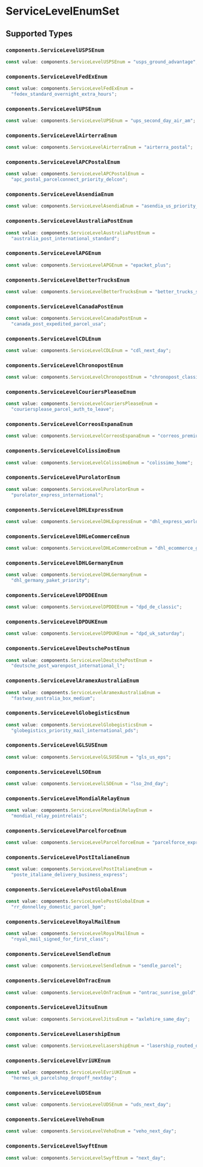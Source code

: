 # ServiceLevelEnumSet


## Supported Types

### `components.ServiceLevelUSPSEnum`

```typescript
const value: components.ServiceLevelUSPSEnum = "usps_ground_advantage";
```

### `components.ServiceLevelFedExEnum`

```typescript
const value: components.ServiceLevelFedExEnum =
  "fedex_standard_overnight_extra_hours";
```

### `components.ServiceLevelUPSEnum`

```typescript
const value: components.ServiceLevelUPSEnum = "ups_second_day_air_am";
```

### `components.ServiceLevelAirterraEnum`

```typescript
const value: components.ServiceLevelAirterraEnum = "airterra_postal";
```

### `components.ServiceLevelAPCPostalEnum`

```typescript
const value: components.ServiceLevelAPCPostalEnum =
  "apc_postal_parcelconnect_priority_delcon";
```

### `components.ServiceLevelAsendiaEnum`

```typescript
const value: components.ServiceLevelAsendiaEnum = "asendia_us_priority_tracked";
```

### `components.ServiceLevelAustraliaPostEnum`

```typescript
const value: components.ServiceLevelAustraliaPostEnum =
  "australia_post_international_standard";
```

### `components.ServiceLevelAPGEnum`

```typescript
const value: components.ServiceLevelAPGEnum = "epacket_plus";
```

### `components.ServiceLevelBetterTrucksEnum`

```typescript
const value: components.ServiceLevelBetterTrucksEnum = "better_trucks_same_day";
```

### `components.ServiceLevelCanadaPostEnum`

```typescript
const value: components.ServiceLevelCanadaPostEnum =
  "canada_post_expedited_parcel_usa";
```

### `components.ServiceLevelCDLEnum`

```typescript
const value: components.ServiceLevelCDLEnum = "cdl_next_day";
```

### `components.ServiceLevelChronopostEnum`

```typescript
const value: components.ServiceLevelChronopostEnum = "chronopost_classic";
```

### `components.ServiceLevelCouriersPleaseEnum`

```typescript
const value: components.ServiceLevelCouriersPleaseEnum =
  "couriersplease_parcel_auth_to_leave";
```

### `components.ServiceLevelCorreosEspanaEnum`

```typescript
const value: components.ServiceLevelCorreosEspanaEnum = "correos_premium_home";
```

### `components.ServiceLevelColissimoEnum`

```typescript
const value: components.ServiceLevelColissimoEnum = "colissimo_home";
```

### `components.ServiceLevelPurolatorEnum`

```typescript
const value: components.ServiceLevelPurolatorEnum =
  "purolator_express_international";
```

### `components.ServiceLevelDHLExpressEnum`

```typescript
const value: components.ServiceLevelDHLExpressEnum = "dhl_express_worldwide";
```

### `components.ServiceLevelDHLeCommerceEnum`

```typescript
const value: components.ServiceLevelDHLeCommerceEnum = "dhl_ecommerce_ground";
```

### `components.ServiceLevelDHLGermanyEnum`

```typescript
const value: components.ServiceLevelDHLGermanyEnum =
  "dhl_germany_paket_priority";
```

### `components.ServiceLevelDPDDEEnum`

```typescript
const value: components.ServiceLevelDPDDEEnum = "dpd_de_classic";
```

### `components.ServiceLevelDPDUKEnum`

```typescript
const value: components.ServiceLevelDPDUKEnum = "dpd_uk_saturday";
```

### `components.ServiceLevelDeutschePostEnum`

```typescript
const value: components.ServiceLevelDeutschePostEnum =
  "deutsche_post_warenpost_international_l";
```

### `components.ServiceLevelAramexAustraliaEnum`

```typescript
const value: components.ServiceLevelAramexAustraliaEnum =
  "fastway_australia_box_medium";
```

### `components.ServiceLevelGlobegisticsEnum`

```typescript
const value: components.ServiceLevelGlobegisticsEnum =
  "globegistics_priority_mail_international_pds";
```

### `components.ServiceLevelGLSUSEnum`

```typescript
const value: components.ServiceLevelGLSUSEnum = "gls_us_eps";
```

### `components.ServiceLevelLSOEnum`

```typescript
const value: components.ServiceLevelLSOEnum = "lso_2nd_day";
```

### `components.ServiceLevelMondialRelayEnum`

```typescript
const value: components.ServiceLevelMondialRelayEnum =
  "mondial_relay_pointrelais";
```

### `components.ServiceLevelParcelforceEnum`

```typescript
const value: components.ServiceLevelParcelforceEnum = "parcelforce_express48";
```

### `components.ServiceLevelPostItalianeEnum`

```typescript
const value: components.ServiceLevelPostItalianeEnum =
  "poste_italiane_delivery_business_express";
```

### `components.ServiceLevelePostGlobalEnum`

```typescript
const value: components.ServiceLevelePostGlobalEnum =
  "rr_donnelley_domestic_parcel_bpm";
```

### `components.ServiceLevelRoyalMailEnum`

```typescript
const value: components.ServiceLevelRoyalMailEnum =
  "royal_mail_signed_for_first_class";
```

### `components.ServiceLevelSendleEnum`

```typescript
const value: components.ServiceLevelSendleEnum = "sendle_parcel";
```

### `components.ServiceLevelOnTracEnum`

```typescript
const value: components.ServiceLevelOnTracEnum = "ontrac_sunrise_gold";
```

### `components.ServiceLevelJitsuEnum`

```typescript
const value: components.ServiceLevelJitsuEnum = "axlehire_same_day";
```

### `components.ServiceLevelLasershipEnum`

```typescript
const value: components.ServiceLevelLasershipEnum = "lasership_routed_delivery";
```

### `components.ServiceLevelEvriUKEnum`

```typescript
const value: components.ServiceLevelEvriUKEnum =
  "hermes_uk_parcelshop_dropoff_nextday";
```

### `components.ServiceLevelUDSEnum`

```typescript
const value: components.ServiceLevelUDSEnum = "uds_next_day";
```

### `components.ServiceLevelVehoEnum`

```typescript
const value: components.ServiceLevelVehoEnum = "veho_next_day";
```

### `components.ServiceLevelSwyftEnum`

```typescript
const value: components.ServiceLevelSwyftEnum = "next_day";
```

